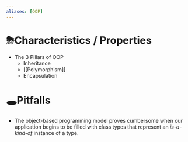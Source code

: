 ```yaml
---
aliases: [OOP]
---
```


# ⛈Characteristics / Properties
- The 3 Pillars of OOP
    - Inheritance
    - [[Polymorphism]]
    - Encapsulation
    
# 🕳Pitfalls
- The object-based programming model proves cumbersome when our application begins to be filled with class types that represent an *is-a-kind-of*  instance of a type.
